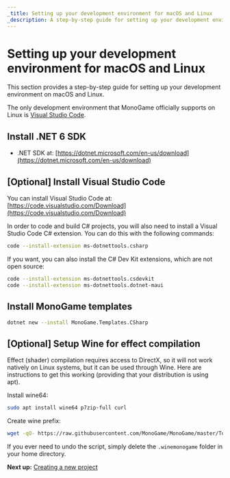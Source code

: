 ```yaml
---
_title: Setting up your development environment for macOS and Linux
_description: A step-by-step guide for setting up your development environment on macOS and Linux.
---
```


# Setting up your development environment for macOS and Linux

This section provides a step-by-step guide for setting up your development environment on macOS and Linux.

The only development environment that MonoGame officially supports on Linux is [Visual Studio Code](https://code.visualstudio.com/).

## Install .NET 6 SDK

- .NET SDK at: [https://dotnet.microsoft.com/en-us/download](https://dotnet.microsoft.com/en-us/download)

## [Optional] Install Visual Studio Code

You can install Visual Studio Code at: [https://code.visualstudio.com/Download](https://code.visualstudio.com/Download)

In order to code and build C# projects, you will also need to install a Visual Studio Code C# extension. You can do this with the following commands:

```sh
code --install-extension ms-dotnettools.csharp
```

If you want, you can also install the C# Dev Kit extensions, which are not open source:
```sh
code --install-extension ms-dotnettools.csdevkit
code --install-extension ms-dotnettools.dotnet-maui
```

## Install MonoGame templates

```sh
dotnet new --install MonoGame.Templates.CSharp
```

## [Optional] Setup Wine for effect compilation

Effect (shader) compilation requires access to DirectX, so it will not work natively on Linux systems, but it can be used through Wine. Here are instructions to get this working (providing that your distribution is using apt).

Install wine64:

```sh
sudo apt install wine64 p7zip-full curl
```

Create wine prefix:

```sh
wget -qO- https://raw.githubusercontent.com/MonoGame/MonoGame/master/Tools/MonoGame.Effect.Compiler/mgfxc_wine_setup.sh | bash
```

If you ever need to undo the script, simply delete the `.winemonogame` folder in your home directory.

**Next up:** [Creating a new project](2_creating_a_new_project_netcore.md)
